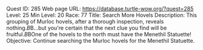 Quest ID: 285
Web page URL: https://database.turtle-wow.org/?quest=285
Level: 25
Min Level: 20
Race: 77
Title: Search More Hovels
Description: This grouping of Murloc hovels, after a thorough inspection, reveals nothing.$B$B...but you're certain that the next clue you find will be fruitful.$B$BOne of the hovels to the north must have the Menethil Statuette!
Objective: Continue searching the Murloc hovels for the Menethil Statuette.
